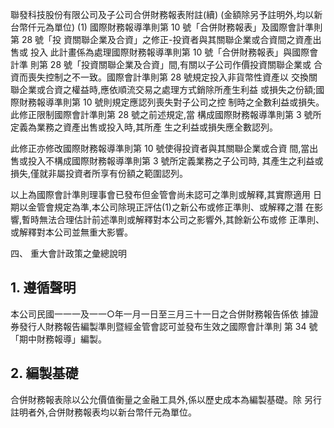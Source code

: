 聯發科技股份有限公司及子公司合併財務報表附註(續)
(金額除另予註明外,均以新台幣仟元為單位)
(1) 國際財務報導準則第 10 號「合併財務報表」及國際會計準則第 28 號「投 資關聯企業及合資」之修正-投資者與其關聯企業或合資間之資產出售或 投入 此計畫係為處理國際財務報導準則第 10 號「合併財務報表」與國際會計準 則第 28 號「投資關聯企業及合資」間,有關以子公司作價投資關聯企業或 合資而喪失控制之不一致。國際會計準則第 28 號規定投入非貨幣性資產以 交換關聯企業或合資之權益時,應依順流交易之處理方式銷除所產生利益 或損失之份額;國際財務報導準則第 10 號則規定應認列喪失對子公司之控 制時之全數利益或損失。此修正限制國際會計準則第 28 號之前述規定,當 構成國際財務報導準則第 3 號所定義為業務之資產出售或投入時,其所產 生之利益或損失應全數認列。

此修正亦修改國際財務報導準則第 10 號使得投資者與其關聯企業或合資 間,當出售或投入不構成國際財務報導準則第 3 號所定義業務之子公司時, 其產生之利益或損失,僅就非屬投資者所享有份額之範圍認列。

以上為國際會計準則理事會已發布但金管會尚未認可之準則或解釋,其實際適用 日期以金管會規定為準,本公司除現正評估(1)之新公布或修正準則、或解釋之潛 在影響,暫時無法合理估計前述準則或解釋對本公司之影響外,其餘新公布或修 正準則、或解釋對本公司並無重大影響。

四、 重大會計政策之彙總說明

## 1. 遵循聲明

本公司民國一一一及一一○年一月一日至三月三十一日之合併財務報告係依 據證券發行人財務報告編製準則暨經金管會認可並發布生效之國際會計準則 第 34 號「期中財務報導」編製。

## 2. 編製基礎

合併財務報表除以公允價值衡量之金融工具外,係以歷史成本為編製基礎。除 另行註明者外,合併財務報表均以新台幣仟元為單位。